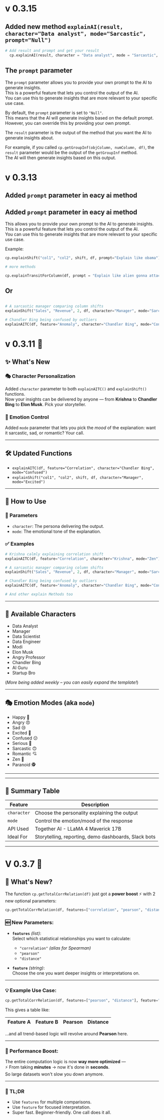 
# v 0.3.15

## Added new method `explainAI(result, character="Data analyst", mode="Sarcastic", prompt="Null")`

```python
# Add result and prompt and get your result
  cp.explainAI(result, character = "Data analyst", mode = "Sarcastic", prompt = "Null")

```

## The `prompt` parameter

The `prompt` parameter allows you to provide your own prompt to the AI to generate insights.  
This is a powerful feature that lets you control the output of the AI.  
You can use this to generate insights that are more relevant to your specific use case.

By default, the `prompt` parameter is set to `"Null"`.  
This means that the AI will generate insights based on the default prompt.  
However, you can override this by providing your own prompt.  

The `result` parameter is the output of the method that you want the AI to generate insights about.

For example, if you called `cp.getGroupInf(objColumn, numColumn, df)`, the `result` parameter would be the output of the `getGroupInf` method.  
The AI will then generate insights based on this output.

# v 0.3.13

## Added `prompt` parameter in eacy ai method

## Added `prompt` parameter in eacy ai method

This allows you to provide your own prompt to the AI to generate insights.  
This is a powerful feature that lets you control the output of the AI.  
You can use this to generate insights that are more relevant to your specific use case.

Example:

```python
cp.explainShift("col1", "col2", shift, df, prompt="Explain like obama")

# more methods

cp.explainTransitForColumn(df, prompt = "Explain like alien gonna attack on earth now and you are in hurry")

```

## Or

```python

# A sarcastic manager comparing column shifts
explainShift("Sales", "Revenue", 2, df, character="Manager", mode="Sarcastic")

# Chandler Bing being confused by outliers
explainAITC(df, feature="Anomaly", character="Chandler Bing", mode="Confused")

```


# v 0.3.11 🚀

## ✨ What's New

### 🎭 Character Personalization
Added `character` parameter to both `explainAITC()` and `explainShift()` functions.  
Now your insights can be delivered by anyone — from **Krishna** to **Chandler Bing** to **Elon Musk**. Pick your storyteller.  

### 🎨 Emotion Control
Added `mode` parameter that lets you pick the *mood* of the explanation: want it sarcastic, sad, or romantic? Your call.

---

## 🛠 Updated Functions

- `explainAITC(df, feature="Correlation", character="Chandler Bing", mode="Confused")`
- `explainShift("col1", "col2", shift, df, character="Manager", mode="Excited")`

---

## 🚀 How to Use

### 🔧 Parameters

- `character`: The persona delivering the output.
- `mode`: The emotional tone of the explanation.

### ✅ Examples

```python
# Krishna calmly explaining correlation shift
explainAITC(df, feature="Correlation", character="Krishna", mode="Zen")

# A sarcastic manager comparing column shifts
explainShift("Sales", "Revenue", 2, df, character="Manager", mode="Sarcastic")

# Chandler Bing being confused by outliers
explainAITC(df, feature="Anomaly", character="Chandler Bing", mode="Confused")

# And other explain Methods too
```

---

## 👤 Available Characters

- Data Analyst  
- Manager  
- Data Scientist  
- Data Engineer  
- Modi  
- Elon Musk  
- Angry Professor  
- Chandler Bing  
- AI Guru  
- Startup Bro  

(*More being added weekly – you can easily expand the template!*)

---

## 🎭 Emotion Modes (aka `mode`)

- Happy 🎉  
- Angry 😠  
- Sad 😢  
- Excited 🤩  
- Confused 😕  
- Serious 💼  
- Sarcastic 🙃  
- Romantic 💘  
- Zen 🧘  
- Paranoid 🕵️

---



---

## 🧾 Summary Table

| Feature       | Description                                              |
|---------------|----------------------------------------------------------|
| `character`   | Choose the personality explaining the output             |
| `mode`        | Control the emotion/mood of the response                 |
| API Used      | Together AI - LLaMA 4 Maverick 17B                       |
| Ideal For     | Storytelling, reporting, demo dashboards, Slack bots    |


---



# V 0.3.7 🚀

## 🔧 What's New?

The function `cp.getTotalCorrRelation(df)` just got a **power boost** ⚡ with 2 new optional parameters:

```python
cp.getTotalCorrRelation(df, features=["correlation", "pearson", "distance"], feature="correlation")
```

### 🆕 New Parameters:

- **`features`** *(list)*:  
  Select which statistical relationships you want to calculate:
  - `"correlation"` *(alias for Spearman)*
  - `"pearson"`
  - `"distance"`

- **`feature`** *(string)*:  
  Choose the one you want deeper insights or interpretations on.

---

### 💡 Example Use Case:

```python
cp.getTotalCorrRelation(df, features=["pearson", "distance"], feature="pearson")
```

This gives a table like:

| Feature A | Feature B | Pearson | Distance |
|-----------|------------|---------|----------|

…and all trend-based logic will revolve around **Pearson** here.

---

### 🚀 Performance Boost:

The entire computation logic is now **way more optimized** —  
⚡ From taking **minutes** → now it's done in **seconds**.  
So large datasets won't slow you down anymore.

---

### 🤝 TL;DR
- Use `features` for multiple comparisons.
- Use `feature` for focused interpretation.
- Super fast. Beginner-friendly. One call does it all.

